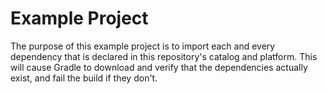 # Example Project
The purpose of this example project is to import each and every dependency that is declared in this repository's catalog and platform. This will cause Gradle to download and verify that the dependencies actually exist, and fail the build if they don't.
